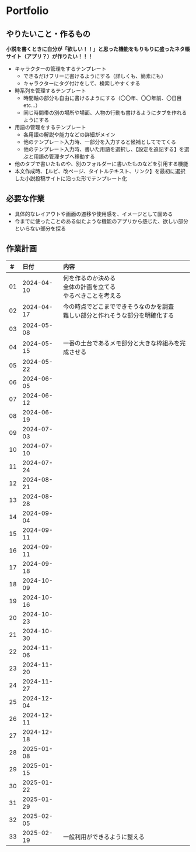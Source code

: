 # Portfolio

## やりたいこと・作るもの
**小説を書くときに自分が「欲しい！！」と思った機能をもりもりに盛ったネタ帳サイト（アプリ？）が作りたい！！！**
+ キャラクターの管理をするテンプレート
  * できるだけフリーに書けるようにする（詳しくも、簡素にも）
  * キャラクターにタグ付けをして、検索しやすくする
+ 時系列を管理するテンプレート
  * 時間軸の部分も自由に書けるようにする（〇〇年、〇〇年前、〇日目etc…）
  * 同じ時間帯の別の場所や場面、人物の行動も書けるようにタブを作れるようにする
+ 用語の管理をするテンプレート
  * 各用語の解説や能力などの詳細がメイン
  * 他のテンプレート入力時、一部分を入力すると候補としてでてくる
  * 他のテンプレート入力時、書いた用語を選択し、【設定を追記する】を選ぶと用語の管理タブへ移動する
+ 他のタブで書いたものや、別のフォルダーに書いたものなどを引用する機能
+ 本文作成時、【ルビ、改ページ、タイトルテキスト、リンク】を最初に選択した小説投稿サイトに沿った形でテンプレート化


## 必要な作業
+ 具体的なレイアウトや画面の遷移や使用感を、イメージとして固める
+ 今までに使ったことのある似たような機能のアプリから感じた、欲しい部分といらない部分を探る


## 作業計画

| ＃ | 日付 | 内容 |
|:---|:---|:---|
| 01 | 2024-04-10 | 何を作るのか決める <br> 全体の計画を立てる <br> やるべきことを考える |
| 02 | 2024-04-17 | 今の時点でどこまでできそうなのかを調査 <br> 難しい部分と作れそうな部分を明確化する |
| 03 | 2024-05-08 |  |
| 04 | 2024-05-15 | 一番の土台であるメモ部分と大きな枠組みを完成させる |
| 05 | 2024-05-22 |  |
| 06 | 2024-06-05 |  |
| 07 | 2024-06-12 |  |
| 08 | 2024-06-19 |  |
| 09 | 2024-07-03 |  |
| 10 | 2024-07-10 |  |
| 11 | 2024-07-24 |  |
| 12 | 2024-08-21 |  |
| 13 | 2024-08-28 |  |
| 14 | 2024-09-04 |  |
| 15 | 2024-09-11 |  |
| 16 | 2024-09-11 |  |
| 17 | 2024-09-18 |  |
| 18 | 2024-10-09 |  |
| 19 | 2024-10-16 |  |
| 20 | 2024-10-23 |  |
| 21 | 2024-10-30 |  |
| 22 | 2024-11-06 |  |
| 23 | 2024-11-20 |  |
| 24 | 2024-11-27 |  |
| 25 | 2024-12-04 |  |
| 26 | 2024-12-11 |  |
| 27 | 2024-12-18 |  |
| 28 | 2025-01-08 |  |
| 29 | 2025-01-15 |  |
| 30 | 2025-01-22 |  |
| 31 | 2025-01-29 |  |
| 32 | 2025-02-05 |  |
| 33 | 2025-02-19 | 一般利用ができるように整える |
